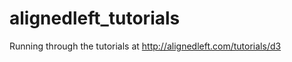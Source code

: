 alignedleft_tutorials
=====================

Running through the tutorials at http://alignedleft.com/tutorials/d3